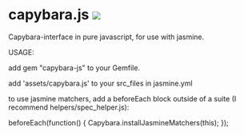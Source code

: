 capybara.js <a title="Build at Travis CI" href="https://travis-ci.org/ragaskar/capybara.js"><img src="https://secure.travis-ci.org/ragaskar/capybara.js.png" /></a>
===========

Capybara-interface in pure javascript, for use with jasmine.

USAGE: 

add gem "capybara-js" to your Gemfile.

add 'assets/capybara.js' to your src_files in jasmine.yml

to use jasmine matchers, add a beforeEach block outside of a suite (I recommend helpers/spec_helper.js):

beforeEach(function() {
  Capybara.installJasmineMatchers(this);
});
